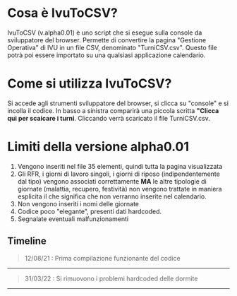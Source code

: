 # Cosa è IvuToCSV?

IvuToCSV (v.alpha0.01) è uno script che si esegue sulla console da sviluppatore del browser.
Permette di convertire la pagina "Gestione Operativa" di IVU in un file CSV, denominato "TurniCSV.csv".
Questo file potrà poi essere importato su una qualsiasi applicazione calendario.


# Come si utilizza IvuToCSV?
Si accede agli strumenti sviluppatore del browser, si clicca su "console" e si incolla il codice. In basso a sinistra comparirà una piccola scritta **"Clicca qui per scaicare i turni**. Cliccando verrà scaricato il file TurniCSV.csv.

# Limiti della versione alpha0.01
1. Vengono inseriti nel file 35 elementi, quindi tutta la pagina visualizzata
2.	Gli RFR, i giorni di lavoro singoli, i giorni di riposo (indipendentemente dal tipo) vengono associati correttamente **MA** le altre tipologie di giornate (malattia, recupero, festività) non vengono trattate in maniera esplicita il che significa che non verranno inserite nel calendario.
3.	Non vengono inseriti i nomi delle giornate
4.	Codice poco "elegante", presenti dati hardcoded.
6. Segnalate eventuali malfunzionamenti


## Timeline

  > 12/08/21 : Prima compilazione funzionante del codice
  ___
  > 31/03/22 : Si rimuovono i problemi hardcoded delle dormite
  ___
